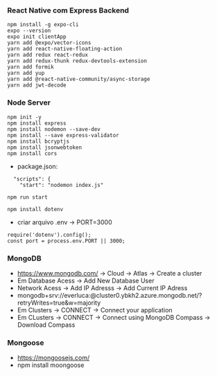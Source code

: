 ### React Native com Express Backend

```
npm install -g expo-cli
expo --version
expo init clientApp
yarn add @expo/vector-icons
yarn add react-native-floating-action
yarn add redux react-redux
yarn add redux-thunk redux-devtools-extension
yarn add formik
yarn add yup
yarn add @react-native-community/async-storage
yarn add jwt-decode
```

### Node Server

```
npm init -y
npm install express
npm install nodemon --save-dev
npm install --save express-validator  
npm install bcryptjs
npm install jsonwebtoken
npm install cors
```

- package.json:

```
  "scripts": {
    "start": "nodemon index.js"

npm run start
```

```
npm install dotenv
```

- criar arquivo .env -> PORT=3000

```
require('dotenv').config();
const port = process.env.PORT || 3000;
```

### MongoDB  
  
* https://www.mongodb.com/ -> Cloud -> Atlas -> Create a cluster  
* Em Database Acess -> Add New Database User  
* Network Acess -> Add IP Adresss -> Add Current IP Adress  
* mongodb+srv://everluca:<password>@cluster0.ybkh2.azure.mongodb.net/<dbname>?retryWrites=true&w=majority  
* Em Clusters -> CONNECT -> Connect your application  
* Em CLusters -> CONNECT -> Connect using MongoDB Compass -> Download Compass

### Mongoose  
  
* https://mongoosejs.com/  
* npm install moongoose  